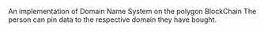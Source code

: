 An implementation of Domain Name System on the polygon BlockChain
The person can pin data to the respective domain they have bought.
